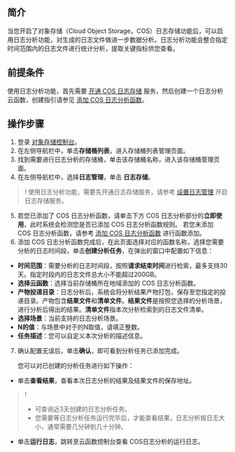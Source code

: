 ## 简介

当您开启了对象存储（Cloud Object Storage，COS）日志存储功能后，可以启用日志分析功能，对生成的日志文件做进一步数据分析。日志分析功能会整合指定时间范围内的日志文件进行统计分析，提取关键指标供您查看。

## 前提条件

使用日志分析功能，首先需要 [开通 COS 日志存储](https://intl.cloud.tencent.com/document/product/436/17040) 服务，然后创建一个日志分析云函数，创建指引请参见 [添加 COS 日志分析函数](https://intl.cloud.tencent.com/document/product/436/45569)。

## 操作步骤

1. 登录 [对象存储控制台](https://console.cloud.tencent.com/cos5)。
2. 在左侧导航栏中，单击**存储桶列表**，进入存储桶列表管理页面。
3. 找到需要进行日志分析的存储桶，单击该存储桶名称，进入该存储桶管理页面。
4. 在左侧导航栏中，选择**日志管理**，单击 **日志存储**。
>! 使用日志分析功能，需要先开通日志存储服务，请参考 [设置日志管理](https://intl.cloud.tencent.com/document/product/436/17040) 开启日志存储服务。
>
5. 若您已添加了 COS 日志分析函数，请单击下方 COS 日志分析部分的**立即使用**，此时系统会检测您是否已添加 COS 日志分析函数规则。
若您未添加 COS 日志分析函数，请参考 [添加 COS 日志分析函数](https://intl.cloud.tencent.com/document/product/436/45569) 进行函数添加。
6. 添加 COS 日志分析函数完成后，在此页面选择对应的函数名称，选择您需要分析的日志时间段，单击**创建分析任务**，在弹出的窗口中配置如下信息： 

 - **时间范围**：需要分析的日志时间段，按照**请求结束时间**进行检索，最多支持30天。指定时段内的日志文件总大小不能超过200GB。
 - **选择云函数**：选择当前存储桶所在地域添加的 COS 日志分析函数。
 - **产物投递目录**：日志分析后，系统会将分析结果产物打包，保存至您指定的投递目录。产物包含**结果文件**和**清单文件**。**结果文件**是按照您选择的分析场景，进行分析后得出的结果。**清单文件**指本次分析检索到的日志文件清单。
 - **选择场景**：当前支持的日志分析场景。
 - **N的值**：与场景中对于的N取值，请填正整数。
 - **任务描述**：您可以自定义本次分析的描述信息。
7. 确认配置无误后，单击**确认**，即可看到分析任务已添加完成。

   您可以对已创建的分析任务进行如下操作：
 - 单击**查看结果**，查看本次日志分析的结果及结果文件的保存地址。
>! 
>- 可查询近3天创建的日志分析任务。
>- 您需要等日志分析任务运行完毕后，才能查看结果，日志分析按日志大小，通常需要几分钟到几十分钟。
 - 单击**运行日志**，跳转至云函数控制台查看 COS日志分析的运行日志。
